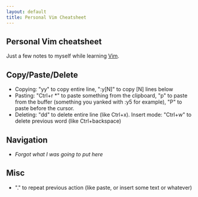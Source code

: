 ```yaml
---
layout: default
title: Personal Vim Cheatsheet
---
```


## Personal Vim cheatsheet

Just a few notes to myself while learning [Vim](http://sakto.github.io/vim/editor/learning/new/year/2015/01/08/2015-starting-vim/).

## Copy/Paste/Delete

- Copying: "yy" to copy entire line, ":y[N]" to copy [N] lines below
- Pasting: "Ctrl+r *" to paste something from the clipboard, "p" to paste from the buffer (something you yanked with :y5 for example), "P" to paste before the cursor.
- Deleting: "dd" to delete entire line (like Ctrl+x). Insert mode: "Ctrl+w" to delete previous word (like Ctrl+backspace)

## Navigation

- _Forgot what I was going to put here_

## Misc

- "." to repeat previous action (like paste, or insert some text or whatever)

